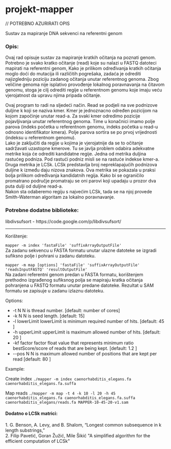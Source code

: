 projekt-mapper
==============

// POTREBNO AZURIRATI OPIS

Sustav za mapiranje DNA sekvenci na referentni genom


<h3>Opis:</h3>

<p>
Ovaj rad opisuje sustav za mapiranje kratkih očitanja na poznati genom.
Potrebno je svako kratko očitanje (read) koje su nalazi u FASTQ datoteci mapirati na referentni genom, 
Kako je prilikom određivanja kratkih očitanja moglo doći do mutacija ili različitih pogrešaka, zadaća je odrediti najizgledniju poziciju zadanog očitanja unutar referentnog genoma. Zbog veličine genoma nije isplativo provođenje lokalnog poravnavanja na čitavom genomu, stoga je cilj odrediti regije u referentnom genomu koje imaju veću vjerojatnost da upravu njima pripada očitanje.
</p>
<p>
Ovaj program to radi na sljedeći način. 
Read se podjeli na sve podnizove duljine k koji se naziva kmer. Kmer je jednoznacno određen pozicijom na kojom započinje unutar read-a.
Za svaki kmer odredimo pozicije pojavljivanja unutar referentnog genoma. Time u konačnici imamo polje parova (indeks početka u referentnom genomu, indeks početka u read-u odnosno identifikator kmera). Polje parova sortira se po prvoj vrijednosti (indeksu u referentnom genomu).<br>
Lako je zaključiti da regije u kojima je vjerojatnije da se to očitanje sadržavati uzastopne kmerove.
Tu se javlja problem odabira adekvatne metrike koja će odrediti kandidatne regije.
Jedna od metrika duljina rastućeg podniza. Pod rastući podniz misli se na rastuće indekse kmer-a. 
Druga metrika je LCSk. LCSk predstavlja broj nepreklapajućih podnizova duljine k između daju nizova znakova. Ova metrika se pokazala u praksi bolja
prilikom određivanja kandidatnih regija.
Kako bi se ograničilo promatrano područje promatraju se oni parovi koji upadaju u prozor dva puta dulji od duljine read-a.<br>
Nakon sta odaberemo regiju s najvećim LCSk, tada se na njoj provede Smith-Waterman algoritam za lokalno poravnavanje.


<h3>Potrebne dodatne biblioteke:</h3>
libdivsufsort - https://code.google.com/p/libdivsufsort/

<hr>Korištenje:</h3>

<p>
<code>mapper -m index 'fastaFile' 'suffixArrayOutputFile'</code><br>
Za zadanu sekvencu u FASTA formatu unutar ulazne datoteke se izgradi sufiksno polje i pohrani u zadanu datoteku.
</p>
<p>
<code>mapper -m map [options] 'fastaFile' 'suffixArrayOutputFile' 'readsInputFASTQ' 'resultOutputFile'</code><br>
Na zadani referentni genom predan u FASTA formatu, korištenjem prethodno izgrađenog sufiksnog polja se mapiraju kratka očitanja pohranjena u FASTQ formatu unutar predane datoteke. Rezultat u SAM formatu se zapisuje u zadanu izlaznu datoteku.

Options:
<ul>
<li>-t N      N is thread number. [default: number of cores]</li>
<li>-k N      N is seed length. [default: 15]</li>
<li>-l lowerLimit     lowerLimit is minimum required number of hits. [default: 45 ]</li>
<li>-h upperLimit    upperLimit is maximum allowed number of hits. [default: 20 ]</li>
<li>-kf factor     factor float value that represents minimum ratio bestScore/score of reads that are being kept. [default: 1.2 ]</li>
<li>--pos N     N is maximum allowed number of positions that are kept per read [default: 80 ]</li>
</ul>

Example: 
<p>
Create index
<code>./mapper -m index caenorhabditis_elegans.fa caenorhabditis_elegans.fa.suffa </code>
</p>

<p>
Map reads
<code>./mapper -m map -t 4 -k 10 -l 20 -h 45 caenorhabditis_elegans.fa caenorhabditis_elegans.fa.suffa caenorhabditis_elegans/reads.fa MAPPER-10-45-20-v1.sam</code>
</p>



 
<h4>Dodatno o LCSk matrici:</h4>
1. G. Benson, A. Levy, and B. Shalom, “Longest common subsequence in k length
   substrings,” <br>
2. Filip Pavetić, Goran Žužić, Mile Šikić "A simplified algorithm for the efficient computation of LCSk"
